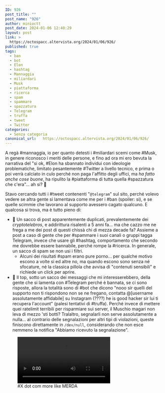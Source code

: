 ```yaml
---
ID: 926
post_title: ""
post_name: "926"
author: minioctt
post_date: 2024-01-06 12:40:29
layout: post
link: >
  https://octospacc.altervista.org/2024/01/06/926/
published: true
tags:
  - ban
  - bot
  - Elon
  - hashtag
  - Mannaggia
  - miliardari
  - Musk
  - piattaforma
  - ricerca
  - spam
  - spammare
  - spazzatura
  - Telegram
  - truffa
  - tweet
  - Twitter
categories:
  - Senza categoria
canonical_url:   https://octospacc.altervista.org/2024/01/06/926/
---
```

<!-- wp:paragraph -->
<p>A regà #mannaggia, io per quanto detesti i #miliardari scemi come #Musk, in genere riconosco i meriti delle persone, e fino ad ora mi ero bevuta la narrativa del "si ok, #Elon ha sbannato individui con ideologie problematiche, limitato pesantemente #Twitter a livello tecnico, e prima o poi verrà calciato in culo perché non paga l'affitto degli uffici, ma <em>ha fatto anche cose buone</em>, ha ripulito la #piattaforma di tutta quella #spazzatura che c'era"... ah si? 🤬️</p>
<!-- /wp:paragraph -->

<!-- wp:paragraph -->
<p>Stavo cercando tutti i #tweet contenenti "<code>@telegram</code>" sul sito, perché volevo vedere se altra gente si lamentava come me per i #ban (spoiler: si), e se quelle scimmie che lavorano al supporto avessero cagato qualcuno. E qualcosa si trova, ma è tutto pieno di:</p>
<!-- /wp:paragraph -->

<!-- wp:list -->
<ul><!-- wp:list-item -->
<li>💩️ Un sacco di post apparentemente duplicati, prevalentemente dei <em>cryptotelebros</em>, e addirittura risalenti a 5 anni fa... ma che cazzo me ne frega a me dei post di questi chissà chi di mezza decade fa? Assieme a post a caso di gente che per #spammare i suoi canali o gruppi tagga Telegram, invece che usare gli #hashtag, comportamento che secondo me dovrebbe essere bannabile, perché rompe la #ricerca. In generale, un sacco di spam se non usi i filtri.<!-- wp:list -->
<ul><!-- wp:list-item -->
<li>Alcuni dei risultati #spam erano pure porno... per qualche motivo escono a volte si ed altre no, ma quando escono sono senza né sfocature, né la classica pillola che avvisa di "contenuti sensibili" e richiede un click per aprire.</li>
<!-- /wp:list-item --></ul>
<!-- /wp:list --></li>
<!-- /wp:list-item -->

<!-- wp:list-item -->
<li>🎣️ Il top, sotto un sacco dei messaggi che mi interesserebbero, della gente che si lamenta con #Telegram perché è bannata, se ci sono risposte, allora la totalità sono di #bot che dicono "nooo sir quelli del supporto non ti rispondono non se ne fregano, contatta @[username assolutamente affidabile] su Instagram (????) he is good hacker sir lui ti recupera l'account" (palesi tentativi di #truffa). Perché invece di mettere quei ratelimit terribili per risparmiare sui server, il Muschio magari non leva di mezzo 'sti botti? Tralaltro, segnalarli non serve assolutamente a nulla... al contrario delle segnalazioni per altri tipi di violazioni, queste finiscono direttamente in <code>/dev/null</code>, considerando che non esce nemmeno la notifica "Abbiamo ricevuto la segnalazione".</li>
<!-- /wp:list-item --></ul>
<!-- /wp:list -->

<!-- wp:paragraph -->
<p></p>
<!-- /wp:paragraph -->

<!-- wp:video {"id":939} -->
<figure class="wp-block-video"><video controls src="{{site.cdnurl}}/assets/uploads/2024/01/simplescreenrecorder-2024-01-06_12.35.13.mp4"></video><figcaption class="wp-element-caption">#X dot com more like MERDA</figcaption></figure>
<!-- /wp:video -->